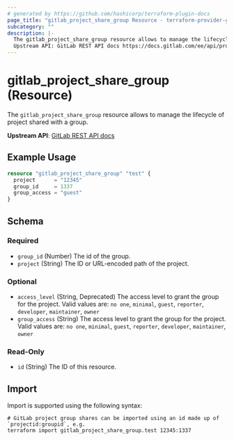 ```yaml
---
# generated by https://github.com/hashicorp/terraform-plugin-docs
page_title: "gitlab_project_share_group Resource - terraform-provider-gitlab"
subcategory: ""
description: |-
  The gitlab_project_share_group resource allows to manage the lifecycle of project shared with a group.
  Upstream API: GitLab REST API docs https://docs.gitlab.com/ee/api/projects.html#share-project-with-group
---
```


# gitlab_project_share_group (Resource)

The `gitlab_project_share_group` resource allows to manage the lifecycle of project shared with a group.

**Upstream API**: [GitLab REST API docs](https://docs.gitlab.com/ee/api/projects.html#share-project-with-group)

## Example Usage

```terraform
resource "gitlab_project_share_group" "test" {
  project      = "12345"
  group_id     = 1337
  group_access = "guest"
}
```

<!-- schema generated by tfplugindocs -->
## Schema

### Required

- `group_id` (Number) The id of the group.
- `project` (String) The ID or URL-encoded path of the project.

### Optional

- `access_level` (String, Deprecated) The access level to grant the group for the project. Valid values are: `no one`, `minimal`, `guest`, `reporter`, `developer`, `maintainer`, `owner`
- `group_access` (String) The access level to grant the group for the project. Valid values are: `no one`, `minimal`, `guest`, `reporter`, `developer`, `maintainer`, `owner`

### Read-Only

- `id` (String) The ID of this resource.

## Import

Import is supported using the following syntax:

```shell
# GitLab project group shares can be imported using an id made up of `projectid:groupid`, e.g.
terraform import gitlab_project_share_group.test 12345:1337
```
